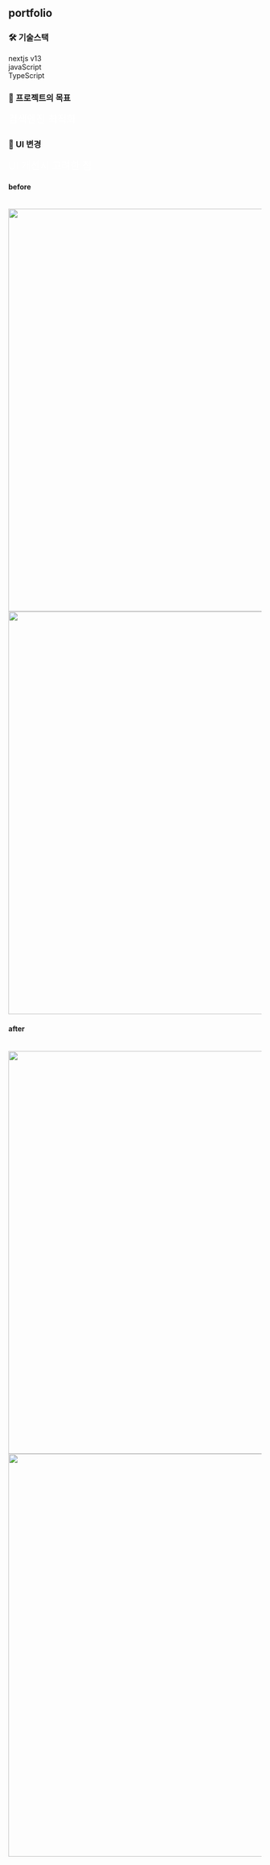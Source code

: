 ## portfolio

### 🛠 기술스택 

nextjs v13
<br/>
javaScript
<br/>
TypeScript

### 🚩 프로젝트의 목표

<a href="https://parkgain.tistory.com/54" style="text-decoration : none; font-size:20px; color : white;">검색엔진 최적화</a>

### 🎨 UI 변경

<a href="https://parkgain.tistory.com/55#https://www.parkgaini.com/_(%EC%A0%9C_%ED%8F%AC%ED%8A%B8%ED%8F%B4%EB%A6%AC%EC%98%A4_%EC%82%AC%EC%9D%B4%ED%8A%B8%EC%9E%85%EB%8B%88%EB%8B%A4.)" style="text-decoration : none; font-size:20px; color : white;">UI 개선시 고려한 점</a>

#### before
<br/>
<div align="center">
<img src="https://user-images.githubusercontent.com/84880886/222048556-73d47abf-3690-4d09-ba77-14e40c269dc1.jpg" width="800"/>
<img src="https://user-images.githubusercontent.com/84880886/222048563-bc1e1e01-543e-464e-822f-b378257f8b5c.jpg" width="800"/>
</div>

#### after
<br/>
<div align="center">
<img src="https://user-images.githubusercontent.com/84880886/226880887-db25ab91-8266-4591-a240-39e40c66b956.jpg" width="800"/>
<img src="https://user-images.githubusercontent.com/84880886/226880901-9f04e476-434d-4695-a1fa-f8e852f810e3.jpg" width="800"/>
</div>
